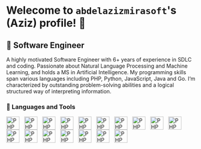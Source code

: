 # Welecome to `abdelazizmirasoft`'s (Aziz) profile! :wave:
## :briefcase: Software Engineer
A highly motivated Software Engineer with 6+ years of experience in SDLC and coding. Passionate about Natural Language Processing and Machine Learning, and holds a MS in Artificial Intelligence. My programming skills span various languages including PHP, Python, JavaScript, Java and Go. I‘m characterized by outstanding problem-solving abilities and a logical structured way of interpreting information.
### :toolbox: Languages and Tools

<img align="left" alt="PHP" width="35px" style="padding-right:10px" src="https://cdn.jsdelivr.net/gh/devicons/devicon/icons/php/php-plain.svg" />   
<img align="left" alt="PHP" width="35px" style="padding-right:10px" src="https://cdn.jsdelivr.net/gh/devicons/devicon/icons/laravel/laravel-plain.svg" />
<img align="left" alt="PHP" width="35px" style="padding-right:10px" src="https://cdn.jsdelivr.net/gh/devicons/devicon/icons/symfony/symfony-original.svg" />
<img align="left" alt="PHP" width="35px" style="padding-right:10px" src="https://cdn.jsdelivr.net/gh/devicons/devicon/icons/python/python-original.svg" />
<img align="left" alt="PHP" width="35px" style="padding-right:10px" src="https://cdn.jsdelivr.net/gh/devicons/devicon/icons/flask/flask-original-wordmark.svg" />
<img align="left" alt="PHP" width="35px" style="padding-right:10px" src="https://cdn.jsdelivr.net/gh/devicons/devicon/icons/selenium/selenium-original.svg" />
<img align="left" alt="PHP" width="35px" style="padding-right:10px" src="https://cdn.jsdelivr.net/gh/devicons/devicon/icons/html5/html5-original.svg" />
<img align="left" alt="PHP" width="35px" style="padding-right:10px" src="https://cdn.jsdelivr.net/gh/devicons/devicon/icons/css3/css3-original.svg" />
<img align="left" alt="PHP" width="35px" style="padding-right:10px" src="https://cdn.jsdelivr.net/gh/devicons/devicon/icons/javascript/javascript-original.svg" />
<img align="left" alt="PHP" width="35px" style="padding-right:10px" src="https://cdn.jsdelivr.net/gh/devicons/devicon/icons/react/react-original.svg" />
<img align="left" alt="PHP" width="35px" style="padding-right:10px" src="https://cdn.jsdelivr.net/gh/devicons/devicon/icons/mysql/mysql-original-wordmark.svg" />
<img align="left" alt="PHP" width="35px" style="padding-right:10px" src="https://cdn.jsdelivr.net/gh/devicons/devicon/icons/oracle/oracle-original.svg" />
<img align="left" alt="PHP" width="35px" style="padding-right:10px" src="https://cdn.jsdelivr.net/gh/devicons/devicon/icons/git/git-original.svg" />
<img align="left" alt="PHP" width="35px" style="padding-right:10px" src="https://cdn.jsdelivr.net/gh/devicons/devicon/icons/github/github-original.svg" />
<img align="left" alt="PHP" width="35px" style="padding-right:10px" src="https://cdn.jsdelivr.net/gh/devicons/devicon/icons/linux/linux-original.svg" />        
<img align="left" alt="PHP" width="35px" style="padding-right:10px" src="https://cdn.jsdelivr.net/gh/devicons/devicon/icons/docker/docker-plain.svg" />
<img align="left" alt="PHP" width="35px" style="padding-right:10px" src="https://cdn.jsdelivr.net/gh/devicons/devicon/icons/vscode/vscode-original.svg" />

                                                            
          
